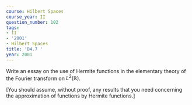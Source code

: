 ```yaml
---
course: Hilbert Spaces
course_year: II
question_number: 102
tags:
- II
- '2001'
- Hilbert Spaces
title: 'B4.7 '
year: 2001
---
```



Write an essay on the use of Hermite functions in the elementary theory of the Fourier transform on $L^{2}(\mathbb{R})$.

[You should assume, without proof, any results that you need concerning the approximation of functions by Hermite functions.]